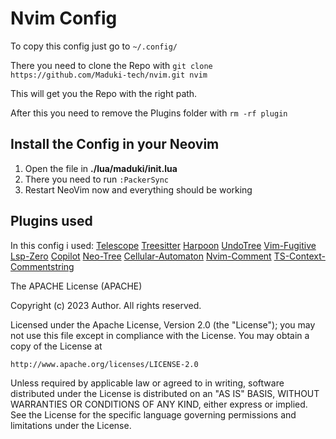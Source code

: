 # Nvim Config
To copy this config just go to `~/.config/`

There you need to clone the Repo with `git clone https://github.com/Maduki-tech/nvim.git nvim `

This will get you the Repo with the right path.

After this you need to remove the Plugins folder with `rm -rf plugin`

## Install the Config in your Neovim

1. Open the file in **./lua/maduki/init.lua** 
2. There you need to run `:PackerSync`
3. Restart NeoVim now and everything should be working

## Plugins used

In this config i used:
[Telescope](www.github.com/nvim-telescope/telescope.nvim) 
[Treesitter](www.github.com/nvim-treesitter/nvim-treesitter) 
[Harpoon](www.github.com/theprimeagen/harpoon) 
[UndoTree](www.github.com/mbbill/undotree) 
[Vim-Fugitive](www.github.com/tpope/vim-fugitive) 
[Lsp-Zero](www.github.com/VonHeikemen/lsp-zero.nvim) 
[Copilot](www.github.com/github/copilot.vim) 
[Neo-Tree](www.github.com/nvim-neo-tree/neo-tree.nvim) 
[Cellular-Automaton](www.github.com/eandrju/cellular-automaton.nvim) 
[Nvim-Comment](www.github.com/terrortylor/nvim-comment) 
[TS-Context-Commentstring](www.github.com/JoosepAlviste/nvim-ts-context-commentstring) 




The APACHE License (APACHE)

Copyright (c) 2023 Author. All rights reserved.

Licensed under the Apache License, Version 2.0 (the "License");
you may not use this file except in compliance with the License.
You may obtain a copy of the License at

    http://www.apache.org/licenses/LICENSE-2.0

Unless required by applicable law or agreed to in writing, software
distributed under the License is distributed on an "AS IS" BASIS,
WITHOUT WARRANTIES OR CONDITIONS OF ANY KIND, either express or implied.
See the License for the specific language governing permissions and
limitations under the License.
